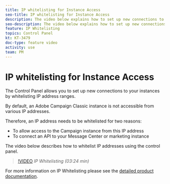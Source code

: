 ```yaml
---
title: IP whitelisting for Instance Access
seo-title: IP whitelisting for Instance Access
description: The video below explains how to set up new connections to your instances by whitelisting IP addresses ranges.
seo-description: The video below explains how to set up new connections to your instances by whitelisting IP addresses ranges.
feature: IP Whitelisting
topics: Control Panel
kt: KT-3479
doc-type: feature video
activity: use
team: PM
---
```


# IP whitelisting for Instance Access

The Control Panel allows you to set up new connections to your instances by whitelisting IP address ranges.

By default, an Adobe Campaign Classic instance is not accessible from various IP addresses.

Therefore, an IP address needs to be whitelisted for two reasons:

* To allow access to the Campaign instance from this IP address
* To connect an API to your Message Center or marketing instance

The video below describes how to whitelist IP addresses using the control panel.

>[!VIDEO](https://video.tv.adobe.com/v/28726?quality=12)
*IP Whitelisting  (03:24 min)*

For more information on IP Whitelisting please see the [detailed product documentation]( https://helpx.adobe.com/campaign/kb/control-panel-instance-settings.html).
